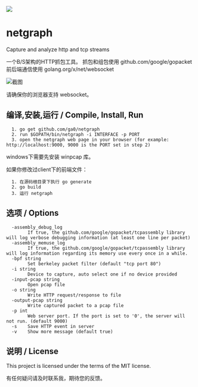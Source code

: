 ![](https://travis-ci.com/ga0/netgraph.svg?branch=master)

# netgraph
Capture and analyze http and tcp streams

一个B/S架构的HTTP抓包工具。
抓包和组包使用 github.com/google/gopacket
前后端通信使用 golang.org/x/net/websocket

![截图](https://raw.githubusercontent.com/ga0/netgraph/master/screenshot.png)

请确保你的浏览器支持 websocket。

## 编译,安装,运行 / Compile, Install, Run

      1. go get github.com/ga0/netgraph
      2. run $GOPATH/bin/netgraph -i INTERFACE -p PORT
      3. open the netgraph web page in your browser (for example: http://localhost:9000, 9000 is the PORT set in step 2)

windows下需要先安装 winpcap 库。

如果你修改过client下的前端文件：

      1. 在源码根目录下执行 go generate
      2. go build
      3. 运行 netgraph

## 选项 / Options
      -assembly_debug_log
            If true, the github.com/google/gopacket/tcpassembly library will log verbose debugging information (at least one line per packet)
      -assembly_memuse_log
            If true, the github.com/google/gopacket/tcpassembly library will log information regarding its memory use every once in a while.
      -bpf string
            Set berkeley packet filter (default "tcp port 80")
      -i string
            Device to capture, auto select one if no device provided
      -input-pcap string
            Open pcap file
      -o string
            Write HTTP request/response to file
      -output-pcap string
            Write captured packet to a pcap file
      -p int
            Web server port. If the port is set to '0', the server will not run. (default 9000)
      -s	Save HTTP event in server
      -v	Show more message (default true)

## 说明 / License

This project is licensed under the terms of the MIT license.

有任何疑问请及时联系我，期待您的反馈。

